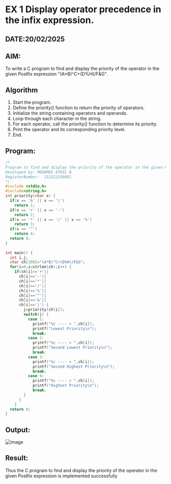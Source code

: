 # EX 1 Display operator precedence in the infix expression.
## DATE:20/02/2025
## AIM:
To write a C program to find and display the priority of the operator in the given Postfix expression
"(A*B)^C+(D%H)/F&G".

## Algorithm
1. Start the program. 
2. Define the priority() function to return the priority of operators. 
3. Initialize the string containing operators and operands. 
4. Loop through each character in the string. 
5. For each operator, call the priority() function to determine its priority. 
6. Print the operator and its corresponding priority level. 
7. End. 

## Program:
```C
/*
Program to find and display the priority of the operator in the given Postfix expression
Developed by: MOHAMED ATHIL B
RegisterNumber:  212222230081
*/
#include <stdio.h> 
#include<string.h> 
int priority(char x) { 
  if(x == '&' || x == '|') 
    return 1; 
  if(x == '+' || x == '-') 
    return 2; 
  if(x == '*' || x == '/' || x == '%') 
    return 3; 
  if(x == '^') 
    return 4; 
  return 0;
} 
 
int main() { 
  int i,j; 
  char ch[100]="(A*B)^C+(D%H)/F&G"; 
  for(i=0;i<strlen(ch);i++) { 
    if(ch[i]=='+'|| 
      ch[i]=='-'|| 
      ch[i]=='*'|| 
      ch[i]=='/'|| 
      ch[i]=='%'|| 
      ch[i]=='^'|| 
      ch[i]=='&'|| 
      ch[i]=='|') { 
        j=priority(ch[i]); 
        switch(j) { 
          case 1: 
            printf("%c ---- > ",ch[i]); 
            printf("Lowest Priority\n"); 
            break; 
          case 2: 
            printf("%c ---- > ",ch[i]); 
            printf("Second Lowest Priority\n"); 
            break; 
          case 3: 
            printf("%c ---- > ",ch[i]); 
            printf("Second Highest Priority\n"); 
            break; 
          case 4: 
            printf("%c ---- > ",ch[i]); 
            printf("Highest Priority\n"); 
            break; 
        } 
      } 
    } 
  return 0; 
} 
```

## Output:

![image](https://github.com/user-attachments/assets/f6243a76-acd1-40c8-abdb-7ca49aa415b5)


## Result:
Thus the C program to find and display the priority of the operator in the given Postfix expression is implemented successfully
